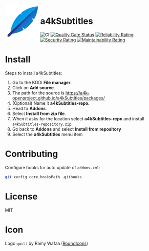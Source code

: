 <img align="left" width="115px" height="115px" src="icon.png">

# a4kSubtitles
![CI](https://github.com/a4k-openproject/a4kSubtitles/workflows/CI/badge.svg) [![Quality Gate Status](https://sonarcloud.io/api/project_badges/measure?project=a4k-openproject_a4kSubtitles&metric=alert_status)](https://sonarcloud.io/dashboard?id=a4k-openproject_a4kSubtitles) [![Reliability Rating](https://sonarcloud.io/api/project_badges/measure?project=a4k-openproject_a4kSubtitles&metric=reliability_rating)](https://sonarcloud.io/dashboard?id=a4k-openproject_a4kSubtitles) [![Security Rating](https://sonarcloud.io/api/project_badges/measure?project=a4k-openproject_a4kSubtitles&metric=security_rating)](https://sonarcloud.io/dashboard?id=a4k-openproject_a4kSubtitles) [![Maintainability Rating](https://sonarcloud.io/api/project_badges/measure?project=a4k-openproject_a4kSubtitles&metric=sqale_rating)](https://sonarcloud.io/dashboard?id=a4k-openproject_a4kSubtitles)


# Install

Steps to install a4kSubtitles:
1. Go to the KODI **File manager**.
2. Click on **Add source**.
3. The path for the source is https://a4k-openproject.github.io/a4kSubtitles/packages/
4. (Optional) Name it **a4kSubtitles-repo**.
5. Head to **Addons**.
6. Select **Install from zip file**.
7. When it asks for the location select **a4kSubtitles-repo** and install `a4kSubtitles-repository.zip`.
8. Go back to **Addons** and select **Install from repository**
9. Select the **a4kSubtitles** menu item

# Contributing

Configure hooks for auto update of `addons.xml`:
```sh
git config core.hooksPath .githooks
```
# License

MIT

# Icon

Logo `quill` by Ramy Wafaa ([RoundIcons](https://roundicons.com))
